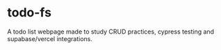# todo-fs
A todo list webpage made to study CRUD practices, cypress testing and supabase/vercel integrations.
